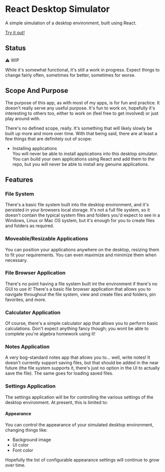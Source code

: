 # React Desktop Simulator

A simple simulation of a desktop environment, built using React.

[Try it out!](https://devklick.github.io/react-desktop-sim/)

## Status

⚠️ WIP

While it's somewhat functional, it's still a work in progress. Expect things to 
change fairly often, sometimes for better, sometimes for worse. 


## Scope And Purpose

The purpose of this app, as with most of my apps, is for fun and practice.
It doesn't really serve any useful purpose. It's fun to work on, hopefully it's
interesting to others too, either to work on (feel free to get involved) or just
play around with.

There's no defined scope, really. It's something that will likely slowly be built 
up more and more over time. With that being said, there are at least a few things 
that are definitely out of scope:

- Installing applications
  <br>You will never be able to install applications into this desktop simulator. 
  You can build your own applications using React and add them to the repo, but 
  you will never be able to install any genuine applications.

## Features

### File System

There's a basic file system built into the desktop environment, and it's persisted
in your browsers local storage. It's not a full file system, so it doesn't contain
the typical system files and folders you'd expect to see in a Windows, Linux or Mac OS
system, but it's enough for you to create files and folders as required.

### Moveable/Resizable Applications

You can position your applications anywhere on the desktop, resizing them to fit
your requirements. You can even maximize and minimize them when necessary.

### File Browser Application

There's no point having a file system built int the environment if there's no GUI
to use it! There's a basic file browser application that allows you to navigate
throughout the file system, view and create files and folders, pin favorites, and more.

### Calculator Application

Of course, there's a simple calculator app that allows you to perform basic
calculations. Don't expect anything fancy though; you wont be able to complete 
you're algebra homework using it!

### Notes Application

A very bog-standard notes app that allows you to... well, write notes! 
It doesn't currently support saving files, but that should be added in the near 
future (the file system supports it, there's just no option in the UI to actually 
save the file). The same goes for loading saved files.

### Settings Application

The settings application will be for controlling the various settings of the 
desktop environment. At present, this is limited to:

#### Appearance

You can control the appearance of your simulated desktop environment, changing 
things like:

- Background image
- UI color
- Font color

Hopefully the list of configurable appearance settings will continue to grow 
over time.
